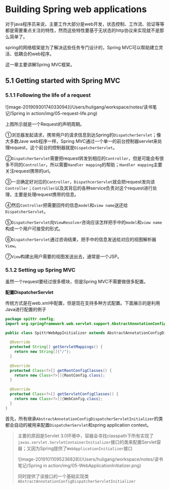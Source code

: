 # Building Spring web applications

对于java程序员来说，主要工作大部分是web开发，状态控制、工作流、验证等等都是需要重点关注的特性，然而这些特性要基于无状态的http协议来实现就不是那么简单了。

spring的网络框架是为了解决这些任务专门设计的，Spring MVC可以帮助建立灵活、低耦合的web程序。

这一章主要讲解Spring MVC框架。

## 5.1 Getting started with Spring MVC

### 5.1.1 Following the life of a request

![image-20190930174033094](/Users/huligang/workspace/notes/读书笔记/Spring in action/img/05-request-life.png)

上图所示就是一个Request的声明周期。

①浏览器发起请求，携带用户的请求信息到达Spring的`DispatcherServlet`；像大多数Jave web程序一样，Spring MVC通过一个单一的前台控制器servlet来处理request，这个前台的控制器就是`DispatcherServlet`。

②`DispatcherServlet`需要把request转发到相应的`Controller`，但是可能会有很多不同的`Controller`，所以需要`Handler mapping`的帮助；`Handler mapping`主要关注request携带的url。

③一旦确定好对应的`Controller`，`DispathcerServlet`就会把request发向该`Controller`；`Controller`以及其背后的各种service负责对这个request进行处理，主要是处理request携带的信息。

④然后`Controller`把需要回传的信息`model`和`view name`送还给`DispatcherServlet`。

⑤`DispatcherServlet`向`ViewResolver`咨询应该怎样把手中的`model`和`view name`构成一个用户可接受的形式。

⑥`DispatcherServlet`通过咨询结果，把手中的信息发送给对应的视图解析器`View`。

⑦`View`构建出用户需要的视图发送出去，通常是一个JSP。

### 5.1.2 Setting up Spring MVC

虽然一个request要经过很多模块，但是Spring MVC不需要做很多配置。

**配置DispatcherServlet**

传统方式是在web.xml中配置，但是现在支持多种方式配置。下面展示的是利用Java进行配置的例子

```java
package spittr.config;
import org.springframework.web.servlet.support.AbstractAnnotationConfigDispatcherServletInitializer;

public class SpittrWebAppInitializer extends AbstractAnnotationConfigDispatcherServletInitializer {
  
  @Override
  protected String[] getServletMappings() {
    return new String[]{"/"};
  }
  
  @Override
  protected Class<?>[] getRootConfigClasses() {
    return new Class<?>[]{RootConfig.class};
  }
  
  @Override
  protected Class<?>[] getServletConfigClasses() {
    return new Class<?>[]{WebConfig.class};
  }
}
```

首先，所有继承`AbstractAnnotationConfigDispatcherServletInitializer`的类都会自动的被用来配置`DispatcherServlet`和spring application context。

> 主要的原因是Servlet 3.0环境中，容器会寻找classpath下所有实现了`javax.servlet.ServletContainerInitializer`接口的类来配置Servlet容器；又因为Spring提供了`WebApplicationInitializer`接口
>
> ![image-20191011095236828](/Users/huligang/workspace/notes/读书笔记/Spring in action/img/05-WebApplicationInitializer.png)
>
> 同时提供了该接口的一个基础实现类`AbstractAnnotationConfigDispatcherServletInitializer`

